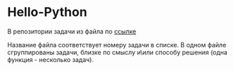 # Hello-Python

В репозитории задачи из файла по [ссылке](https://github.com/iksergey/HelloCode/blob/01ba5703a6edacaff90de4e55242751083306a7f/ex.md)

Название файла соответствует номеру задачи в списке. В одном файле сгруппированы задачи, близке по смыслу и\или способу решения (одна функция - несколько задач).
